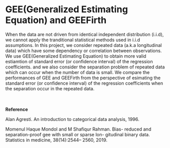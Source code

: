 GEE(Generalized Estimating Equation) and GEEFirth
======================================================

When the data are not driven from identical independent distribution (i.i.d), we cannot apply the tranditional statistical methods used in i.i.d assumptions.
In this project, we consider repeated data (a.k.a longitudinal data) which have some dependency or correlation between observations. We use GEE(Generalized Estimating Equation) to obtain more valid estiamtion of standard error (or confidence interval) of the regression coefficients. and we also consider the separation problem of repeated data which can occur when the number of data is small. We compare the performances of GEE and GEEFirth from the perspective of esimating the standard error (or confidence interval) of the regression coefficients when the separation occur in the repeated data.  
<br>
<br>
  
**Reference**

Alan Agresti. An introduction to categorical data analysis, 1996.


Momenul Haque Mondol and M Shafiqur Rahman. Bias-
reduced and separation-proof gee with small or sparse lon-
gitudinal binary data. Statistics in medicine, 38(14):2544–
2560, 2019.
